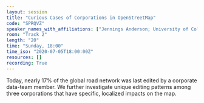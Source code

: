 ```yaml
---
layout: session
title: "Curious Cases of Corporations in OpenStreetMap"
code: "SPRQVZ"
speaker_names_with_affiliations: ["Jennings Anderson; University of Colorado Boulder;\r", "Dipto Sarkar; University College Cork;"]
room: "Track 2"
length: "20"
time: "Sunday, 18:00"
time_iso: "2020-07-05T18:00:00Z"
resources: []
recording: True
---
```

Today, nearly 17% of the global road network was last edited by a corporate data-team member. We further investigate unique editing patterns among three corporations that have specific, localized impacts on the map.
